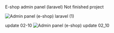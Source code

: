 E-shop admin panel (laravel) Not finished project

![Admin panel (e-shop) laravel (1)](https://user-images.githubusercontent.com/107833251/217490885-0c39bf71-a8bd-4f67-ada4-c85fd0e80da6.gif)

update 02-10
![Admin panel (e-shop) update 02_10](https://user-images.githubusercontent.com/107833251/218079394-19dcf86f-f9e9-41dc-9bc2-b1c6e31346f0.gif)
